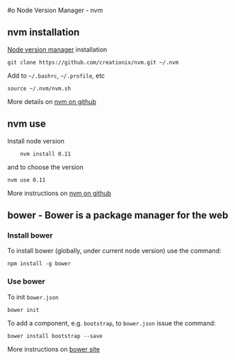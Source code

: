 #o Node Version Manager - nvm

## nvm installation

[Node version manager](https://github.com/creationix/nvm) installation

	git clone https://github.com/creationix/nvm.git ~/.nvm
	

Add to `~/.bashrc`, `~/.profile`, etc

	source ~/.nvm/nvm.sh

More details on [nvm on github](https://github.com/creationix/nvm)

## nvm use

Install node version
	
		nvm install 0.11

and to choose the version

	nvm use 0.11
	
More instructions on [nvm on github](https://github.com/creationix/nvm)

## bower - Bower is a package manager for the web

### Install bower

To install bower (globally, under current node version) use the command:

	npm install -g bower

### Use bower

To init `bower.json`

	bower init
	

To add a component, e.g. `bootstrap`,  to `bower.json` issue the command:

	bower install bootstrap --save
	
More instructions on [bower site](https://github.com/bower/bower)	
